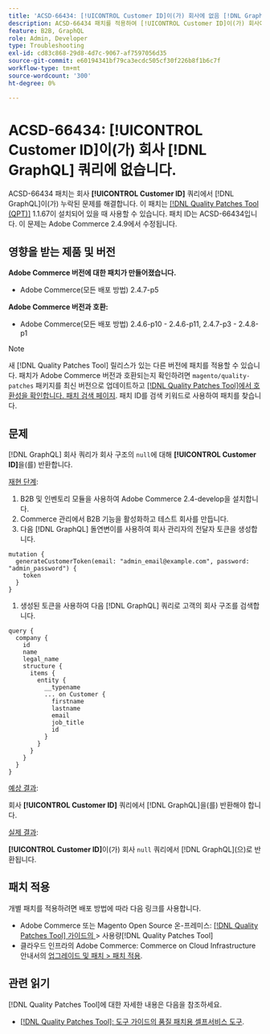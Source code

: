 ```yaml
---
title: 'ACSD-66434: [!UICONTROL Customer ID]이(가) 회사에 없음 [!DNL GraphQL] 쿼리'
description: ACSD-66434 패치를 적용하여 [!UICONTROL Customer ID]이(가) 회사에서 누락되는 Adobe Commerce 문제 [!DNL GraphQL] 를 해결합니다.
feature: B2B, GraphQL
role: Admin, Developer
type: Troubleshooting
exl-id: cd83c868-29d8-4d7c-9067-af7597056d35
source-git-commit: e60194341bf79ca3ecdc505cf30f226b8f1b6c7f
workflow-type: tm+mt
source-wordcount: '300'
ht-degree: 0%

---
```


# ACSD-66434: [!UICONTROL Customer ID]이(가) 회사 [!DNL GraphQL] 쿼리에 없습니다.

ACSD-66434 패치는 회사 **[!UICONTROL Customer ID]** 쿼리에서 [!DNL GraphQL]이(가) 누락된 문제를 해결합니다. 이 패치는 [[!DNL Quality Patches Tool (QPT)]](/help/tools/quality-patches-tool/quality-patches-tool-to-self-serve-quality-patches.md) 1.1.67이 설치되어 있을 때 사용할 수 있습니다. 패치 ID는 ACSD-66434입니다. 이 문제는 Adobe Commerce 2.4.9에서 수정됩니다.

## 영향을 받는 제품 및 버전

**Adobe Commerce 버전에 대한 패치가 만들어졌습니다.**

* Adobe Commerce(모든 배포 방법) 2.4.7-p5

**Adobe Commerce 버전과 호환:**

* Adobe Commerce(모든 배포 방법) 2.4.6-p10 - 2.4.6-p11, 2.4.7-p3 - 2.4.8-p1

>[!NOTE]
>
>새 [!DNL Quality Patches Tool] 릴리스가 있는 다른 버전에 패치를 적용할 수 있습니다. 패치가 Adobe Commerce 버전과 호환되는지 확인하려면 `magento/quality-patches` 패키지를 최신 버전으로 업데이트하고 [[!DNL Quality Patches Tool]에서 호환성을 확인합니다. 패치 검색 페이지](https://experienceleague.adobe.com/tools/commerce-quality-patches/index.html). 패치 ID를 검색 키워드로 사용하여 패치를 찾습니다.

## 문제

[!DNL GraphQL] 회사 쿼리가 회사 구조의 `null`에 대해 **[!UICONTROL Customer ID]**&#x200B;을(를) 반환합니다.

<u>재현 단계</u>:

1. B2B 및 인벤토리 모듈을 사용하여 Adobe Commerce 2.4-develop을 설치합니다.
1. Commerce 관리에서 B2B 기능을 활성화하고 테스트 회사를 만듭니다.
1. 다음 [!DNL GraphQL] 돌연변이를 사용하여 회사 관리자의 전달자 토큰을 생성합니다.

```
mutation {
  generateCustomerToken(email: "admin_email@example.com", password: "admin_password") {
    token
  }
}
```

1. 생성된 토큰을 사용하여 다음 [!DNL GraphQL] 쿼리로 고객의 회사 구조를 검색합니다.

```
query {
  company {
    id
    name
    legal_name
    structure {
      items {
        entity {
          __typename
          ... on Customer {
            firstname
            lastname
            email
            job_title
            id
          }
        }
      }
    }
  }
}
```

<u>예상 결과</u>:

회사 **[!UICONTROL Customer ID]** 쿼리에서 [!DNL GraphQL]을(를) 반환해야 합니다.

<u>실제 결과</u>:

**[!UICONTROL Customer ID]**&#x200B;이(가) 회사 `null` 쿼리에서 [!DNL GraphQL]&#x200B;(으)로 반환됩니다.

## 패치 적용

개별 패치를 적용하려면 배포 방법에 따라 다음 링크를 사용합니다.

* Adobe Commerce 또는 Magento Open Source 온-프레미스: [[!DNL Quality Patches Tool]  가이드의 ](/help/tools/quality-patches-tool/usage.md)> 사용량[!DNL Quality Patches Tool]
* 클라우드 인프라의 Adobe Commerce: Commerce on Cloud Infrastructure 안내서의 [업그레이드 및 패치 > 패치 적용](https://experienceleague.adobe.com/docs/commerce-cloud-service/user-guide/develop/upgrade/apply-patches.html).

## 관련 읽기

[!DNL Quality Patches Tool]에 대한 자세한 내용은 다음을 참조하세요.

* [[!DNL Quality Patches Tool]: 도구 가이드의 품질 패치용 셀프서비스 도구](/help/tools/quality-patches-tool/quality-patches-tool-to-self-serve-quality-patches.md).
